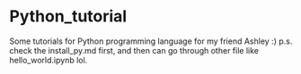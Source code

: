 # Python_tutorial
Some tutorials for Python programming language for my friend Ashley :)
p.s. check the install_py.md first, and then can go through other file like hello_world.ipynb lol.